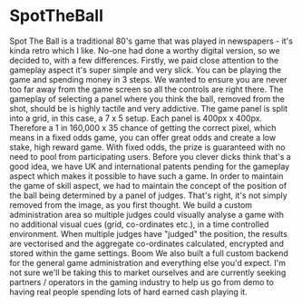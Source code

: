 SpotTheBall
===========

Spot The Ball is a traditional 80's game that was played in newspapers - it's kinda retro which I​ like. No-one had done a worthy digital version, so we decided to, with a few differences.  Firstly, we paid close attention to the gameplay aspect it's super simple and very slick. You can be playing the game and spending money in 3 steps.  We wanted to ensure you are never too far away from the game screen so all the controls are right there.​ The gameplay of selecting a panel where you think the ball, removed from the shot, should be is highly tactile and very addictive.  The game panel is split into a grid, in this case, a 7 x 5 setup. Each panel is 400px x 400px.​ Therefore a 1 in 160,000 x 35 chance of getting the correct pixel, which means in a fixed odds game, you can offer great odds and create a low stake, high reward game. With fixed odds, the prize is guaranteed with no need to pool from participating users.  Before you clever dicks think that's a good idea, we have UK and international patents pending for the gameplay aspect which makes it possible to have such a game.​  In order to maintain the game of skill aspect, we had to maintain the concept of the position of the ball being determined by a panel of judges.​ That's right, it's not simply removed from the image, as you first thought. We build a custom administration area so multiple judges could visually analyse a game with no additional visual cues (grid, co-ordinates etc.), in a time controlled environment.   ​When multiple judges have "judged" the position, the results are vectorised and the aggregate co-ordinates calculated, encrypted and stored within the game settings. Boom  We also built a full custom backend for the general game administration and everything else you'd expect.​ I'm not sure we'll be taking this to market ourselves and are currently seeking partners / operators in the gaming industry to help us go from demo to having real people spending lots of hard earned cash playing it.